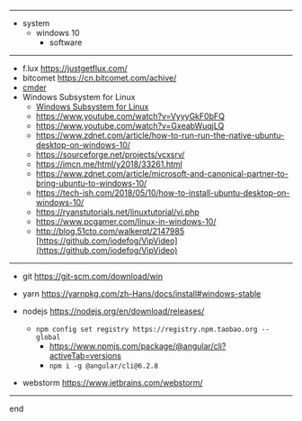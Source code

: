 
---

- system
  - windows 10
    - software

---

- f.lux https://justgetflux.com/
- bitcomet https://cn.bitcomet.com/achive/
- [cmder](http://cmder.net/)
- Windows Subsystem for Linux
  - [Windows Subsystem for Linux](https://docs.microsoft.com/en-us/windows/wsl/install-win10)
  - https://www.youtube.com/watch?v=VyyyGkF0bFQ
  - https://www.youtube.com/watch?v=GxeabWuqjLQ
  - https://www.zdnet.com/article/how-to-run-run-the-native-ubuntu-desktop-on-windows-10/
  - https://sourceforge.net/projects/vcxsrv/
  - https://imcn.me/html/y2018/33261.html
  - https://www.zdnet.com/article/microsoft-and-canonical-partner-to-bring-ubuntu-to-windows-10/
  - https://tech-ish.com/2018/05/10/how-to-install-ubuntu-desktop-on-windows-10/
  - https://ryanstutorials.net/linuxtutorial/vi.php
  - https://www.pcgamer.com/linux-in-windows-10/
  - http://blog.51cto.com/walkerqt/2147985
 [https://github.com/iodefog/VipVideo](https://github.com/iodefog/VipVideo)


---

- git https://git-scm.com/download/win
- yarn https://yarnpkg.com/zh-Hans/docs/install#windows-stable
- nodejs https://nodejs.org/en/download/releases/
  - ```npm config set registry https://registry.npm.taobao.org --global```
    - https://www.npmjs.com/package/@angular/cli?activeTab=versions
    - ```npm i -g @angular/cli@6.2.8```

- webstorm https://www.jetbrains.com/webstorm/

---

end
